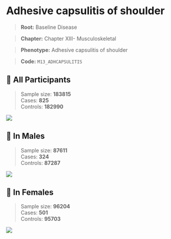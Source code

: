 # Adhesive capsulitis of shoulder

> **Root:** Baseline Disease  

> **Chapter:** Chapter XIII- Musculoskeletal  

> **Phenotype:** Adhesive capsulitis of shoulder  

> **Code:** `M13_ADHCAPSULITIS`

## 🧪 All Participants  
> Sample size: **183815**  
> Cases: **825**  
> Controls: **182990**
<img src="/Disease/Figures/ALL/Incidence/M13_ADHCAPSULITIS.png"/>
<CsvTable src="/public/Disease/Data/ALL/Incidence/COX_M13_ADHCAPSULITIS.csv" label="🔍 View full results" />

## 👨 In Males  
> Sample size: **87611**  
> Cases: **324**  
> Controls: **87287**
<img src="/Disease/Figures/Male/Incidence/M13_ADHCAPSULITIS.png"/>
<CsvTable src="/public/Disease/Data/Male/Incidence/COX_M13_ADHCAPSULITIS.csv" label="🔍 View full results" />

## 👩 In Females  
> Sample size: **96204**  
> Cases: **501**  
> Controls: **95703**
<img src="/Disease/Figures/Female/Incidence/M13_ADHCAPSULITIS.png"/>
<CsvTable src="/public/Disease/Data/Female/Incidence/COX_M13_ADHCAPSULITIS.csv" label="🔍 View full results" />
